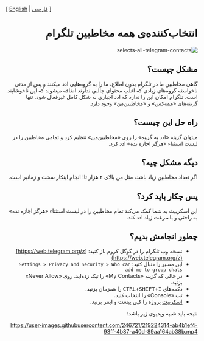 [ [English](README.md) | [فارسی](README-fa.md) ]

<div dir=rtl>

# انتخاب‌کننده‌ی همه مخاطبین تلگرام

![selects-all-telegram-contacts](https://user-images.githubusercontent.com/246721/219224579-c1f020c6-3dd6-4285-b3df-0170550cb104.png)

## مشکل چیست؟
گاهی مخاطبین ما در تلگرام بدون اطلاع، ما را به گروه‌هایی ادد میکنند و پس از مدتی ناخواسته گروه‌های زیادی که اغلب محتوای جالبی ندارند اضافه میشوند که این ناخوشایند است.
تلگرام امکان این را ندارد که ادد اجباری به شکل کامل غیرفعال شود. تنها گزینه‌های «همه‌کس» و «مخاطبین‌من» وجود دارد.

## راه حل این چیست؟
میتوان گزینه «ادد به گروه» را روی «مخاطبین‌من» تنظیم کرد و تمامی مخاطبین را در لیست استثناء «هرگز اجازه نده» ادد کرد.

## دیگه مشکل چیه؟
اگر تعداد مخاطبین زیاد باشد، مثل من بالای ۲ هزار تا! انجام اینکار سخت و زمانبر است.

## پس چکار باید کرد؟
این اسکریپت به شما کمک می‌کند تمام مخاطبین را در لیست استثناء «هرگز اجازه نده» به راحتی و باسرعت زیاد ادد کند.

## چطور انجامش بدیم؟
- نسخه وب تلگرام را در گوگل کروم باز کنید: [https://web.telegram.org/z](https://web.telegram.org/z)
- این مسیر را دنبال کنید: `Settings > Privacy and Security > Who can add me to group chats`
- در حالی که گزینه «My Contacts» را تیک زده‌اید. روی «Never Allow» بزنید.
- دکمه‌های <kbd>CTRL+SHIFT+I</kbd> را همزمان بزنید.
- تب «Console» را انتخاب کنید.
- [اسکریپت](https://raw.githubusercontent.com/NabiKAZ/selects-all-telegram-contacts/main/selects-all-telegram-contacts.js) پروژه را کپی پیست و اینتر بزنید.

نتیجه باید شبیه ویدیوی زیر باشد:

https://user-images.githubusercontent.com/246721/219224314-ab4b1ef4-93ff-4b87-a40d-89aa164ab38b.mp4
